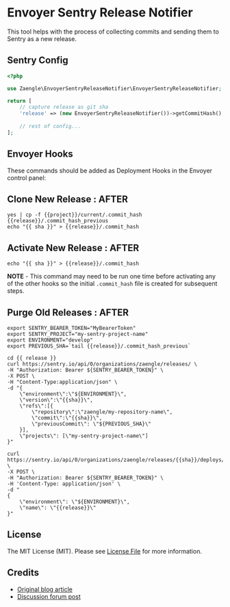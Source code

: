 # Envoyer Sentry Release Notifier
This tool helps with the process of collecting commits and sending them to Sentry as a new release.

## Sentry Config

```php
<?php

use Zaengle\EnvoyerSentryReleaseNotifier\EnvoyerSentryReleaseNotifier;

return [
    // capture release as git sha
    'release' => (new EnvoyerSentryReleaseNotifier())->getCommitHash(),
    
    // rest of config...
];
```

## Envoyer Hooks

These commands should be added as Deployment Hooks in the Envoyer control panel:

## Clone New Release : AFTER
```shell script
yes | cp -f {{project}}/current/.commit_hash {{release}}/.commit_hash_previous
echo "{{ sha }}" > {{release}}/.commit_hash
```

## Activate New Release : AFTER
```shell script
echo "{{ sha }}" > {{release}}/.commit_hash
```
**NOTE** - This command may need to be run one time before activating any of the other hooks so the initial `.commit_hash` file is created for subsequent steps.

## Purge Old Releases : AFTER

```shell script
export SENTRY_BEARER_TOKEN="MyBearerToken"
export SENTRY_PROJECT="my-sentry-project-name"
export ENVIRONMENT="develop"
export PREVIOUS_SHA=`tail {{release}}/.commit_hash_previous`

cd {{ release }}
curl https://sentry.io/api/0/organizations/zaengle/releases/ \
-H "Authorization: Bearer ${SENTRY_BEARER_TOKEN}" \
-X POST \
-H "Content-Type:application/json" \
-d "{
    \"environment\":\"${ENVIRONMENT}\",
    \"version\":\"{{sha}}\",
    \"refs\":[{
        \"repository\":\"zaengle/my-repository-name\",
        \"commit\":\"{{sha}}\",
        \"previousCommit\": \"${PREVIOUS_SHA}\"
    }],
    \"projects\": [\"my-sentry-project-name\"]
}"

curl https://sentry.io/api/0/organizations/zaengle/releases/{{sha}}/deploys/ \
-X POST \
-H "Authorization: Bearer ${SENTRY_BEARER_TOKEN}" \
-H 'Content-Type: application/json' \
-d "
{
    \"environment\": \"${ENVIRONMENT}\",
    \"name\": \"{{release}}\"
}"
```

## License

The MIT License (MIT). Please see [License File](LICENSE.md) for more information.

## Credits

- [Original blog article](https://humaan.com/blog/tracking-envoyer-releases-in-sentry/)
- [Discussion forum post](https://forum.sentry.io/t/sentry-io-all-commits-associated-to-all-releases/3892)
